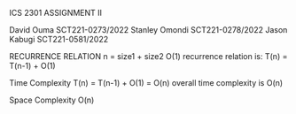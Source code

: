 ICS 2301 ASSIGNMENT II

David Ouma SCT221-0273/2022
Stanley Omondi SCT221-0278/2022
Jason Kabugi SCT221-0581/2022

RECURRENCE RELATION
n = size1 + size2
O(1)
recurrence relation is:
        T(n) = T(n-1) + O(1)

Time Complexity
T(n) = T(n-1) + O(1) = O(n)
overall time complexity is O(n)

Space Complexity
    O(n)

